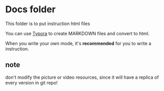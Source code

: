 # Docs folder

This folder is to put instruction html files

You can use [Typora](https://www.typora.io/) to create MARKDOWN files and convert to html.

When you write your own mode, it's **recommended** for you to write a instruction.



## note

don't modify the picture or video resources, since it will have a replica of every version in git repo!